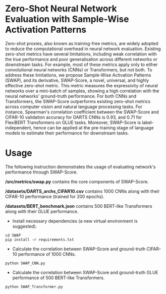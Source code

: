 # Zero-Shot Neural Network Evaluation with Sample-Wise Activation Patterns <br/>
Zero-shot proxies, also known as training-free metrics, are widely adopted to reduce the computational overhead in neural network evaluation. Existing zero-shot metrics have several limitations, including weak correlation with the true performance and poor generalisation across different networks or downstream tasks. For example, most of these metrics apply only to either convolutional neural networks (CNNs) or Transformers, but not both. To address these limitations, we propose Sample-Wise Activation Patterns (SWAP), and its derivative, SWAP-Score, a novel, universal, and highly effective zero-shot metric. This metric measures the expressivity of neural networks over a mini-batch of samples, showing a high correlation with the neural networks' ground-truth performance. For both CNNs and Transformers, the SWAP-Score outperforms existing zero-shot metrics across computer vision and natural language processing tasks. For instance, Spearman's correlation coefficient between the SWAP-Score and CIFAR-10 validation accuracy for DARTS CNNs is 0.93, and 0.71 for FlexiBERT Transformers on GLUE tasks. Moreover, SWAP-Score is label-independent, hence can be applied at the pre-training stage of language models to estimate their performance for downstream tasks.

# Usage

The following instruction demonstrates the usage of evaluating network's performance through SWAP-Score.

**/src/metrics/swap.py** contains the core components of SWAP-Score. 

**/datasets/DARTS_archs_CIFAR10.csv** contains 1000 CNNs along with their CIFAR-10 performance (trained for 200 epochs).

**/datasets/BERT_benchmark.json** contains 500 BERT-like Transformers along with their GLUE performance.

* Install necessary dependencies (a new virtual environment is suggested).
```
cd SWAP
pip install -r requirements.txt
```
* Calculate the correlation between SWAP-Score and ground-truth CIFAR-10 performance of 1000 CNNs.
```
python SWAP_CNN.py
```

* Calculate the correlation between SWAP-Score and ground-truth GLUE performance of 500 BERT-like Transformers.
```
python SWAP_Transformer.py
```
